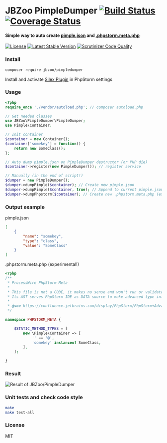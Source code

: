 # JBZoo PimpleDumper  [![Build Status](https://travis-ci.org/JBZoo/PimpleDumper.svg?branch=master)](https://travis-ci.org/JBZoo/PimpleDumper)      [![Coverage Status](https://coveralls.io/repos/github/JBZoo/PimpleDumper/badge.svg?branch=master)](https://coveralls.io/github/JBZoo/PimpleDumper?branch=master)

#### Simple way to auto create [pimple.json](https://github.com/Sorien/silex-idea-plugin) and [.phpstorm.meta.php](https://confluence.jetbrains.com/display/PhpStorm/PhpStorm+Advanced+Metadata) 

[![License](https://poser.pugx.org/JBZoo/PimpleDumper/license)](https://packagist.org/packages/JBZoo/PimpleDumper)  [![Latest Stable Version](https://poser.pugx.org/JBZoo/PimpleDumper/v/stable)](https://packagist.org/packages/JBZoo/PimpleDumper) [![Scrutinizer Code Quality](https://scrutinizer-ci.com/g/JBZoo/PimpleDumper/badges/quality-score.png?b=master)](https://scrutinizer-ci.com/g/JBZoo/PimpleDumper/?branch=master)

### Install
```sh
composer require jbzoo/pimpledumper
```

Install and activate [Silex Plugin](https://plugins.jetbrains.com/plugin/7809?pr=) in PhpStorm settings

### Usage

```php
<?php
require_once './vendor/autoload.php'; // composer autoload.php

// Get needed classes
use JBZoo\PimpleDumper\PimpleDumper;
use Pimple\Container;

// Init container
$container = new Container();
$container['somekey'] = function() {
    return new SomeClass(); 
};

// Auto dump pimple.json on PimpleDumper destructor (or PHP die)
$container->register(new PimpleDumper()); // register service

// Manually (in the end of script!)
$dumper = new PimpleDumper();
$dumper->dumpPimple($container); // Create new pimple.json 
$dumper->dumpPimple($container, true); // Append to current pimple.json 
$dumper->dumpPhpstorm($container); // Create new .phpstorm.meta.php (experimental!)

```

### Output example
pimple.json
```json
[
    {
        "name": "somekey",
        "type": "class",
        "value": "SomeClass"
    }
]
```

.phpstorm.meta.php (experimental!)
```php
<?php
/**
 * ProcessWire PhpStorm Meta
 *
 * This file is not a CODE, it makes no sense and won't run or validate
 * Its AST serves PhpStorm IDE as DATA source to make advanced type inference decisions.
 * 
 * @see https://confluence.jetbrains.com/display/PhpStorm/PhpStorm+Advanced+Metadata
 */

namespace PHPSTORM_META {

    $STATIC_METHOD_TYPES = [
        new \Pimple\Container => [
            '' == '@',
            'somekey' instanceof SomeClass,
        ],
    ];

}

```

### Result
![Result of JBZoo/PimpleDumper](http://llfl.ru/images/f7/5ks5.png)

### Unit tests and check code style
```sh
make
make test-all
```


### License

MIT

